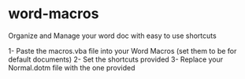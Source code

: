 # word-macros
Organize and Manage your word doc with easy to use shortcuts

1- Paste the macros.vba file into your Word Macros (set them to be for default documents)
2- Set the shortcuts provided
3- Replace your Normal.dotm file with the one provided
